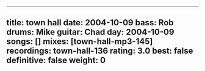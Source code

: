 
---
title: town hall
date: 2004-10-09
bass:	Rob
drums:	Mike
guitar:	Chad
day: 2004-10-09
songs: []
mixes: [town-hall-mp3-145]
recordings: town-hall-136
rating: 3.0
best: false
definitive: false
weight: 0
---
